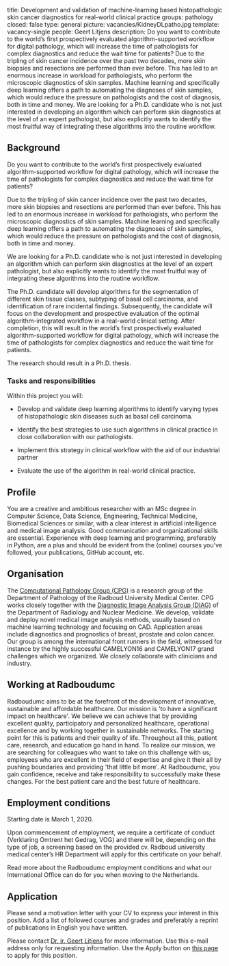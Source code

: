 title: Development and validation of machine-learning based histopathologic skin cancer diagnostics for real-world clinical practice
groups: pathology
closed: false
type: general
picture: vacancies/KidneyDLpatho.jpg
template: vacancy-single
people: Geert Litjens
description: Do you want to contribute to the world’s first prospectively evaluated algorithm-supported workflow for digital pathology, which will increase the time of pathologists for complex diagnostics and reduce the wait time for patients? Due to the tripling of skin cancer incidence over the past two decades, more skin biopsies and resections are performed than ever before. This has led to an enormous increase in workload for pathologists, who perform the microscopic diagnostics of skin samples. Machine learning and specifically deep learning offers a path to automating the diagnoses of skin samples, which would reduce the pressure on pathologists and the cost of diagnosis, both in time and money. We are looking for a Ph.D. candidate who is not just interested in developing an algorithm which can perform skin diagnostics at the level of an expert pathologist, but also explicitly wants to identify the most fruitful way of integrating these algorithms into the routine workflow.

## Background
Do you want to contribute to the world’s first prospectively evaluated algorithm-supported workflow for digital pathology, which will increase the time of pathologists for complex diagnostics and reduce the wait time for patients? 

Due to the tripling of skin cancer incidence over the past two decades, more skin biopsies and resections are performed than ever before. This has led to an enormous increase in workload for pathologists, who perform the microscopic diagnostics of skin samples. Machine learning and specifically deep learning offers a path to automating the diagnoses of skin samples, which would reduce the pressure on pathologists and the cost of diagnosis, both in time and money. 

We are looking for a Ph.D. candidate who is not just interested in developing an algorithm which can perform skin diagnostics at the level of an expert pathologist, but also explicitly wants to identify the most fruitful way of integrating these algorithms into the routine workflow.

The Ph.D. candidate will develop algorithms for the segmentation of different skin tissue classes, subtyping of basal cell carcinoma, and identification of rare incidental findings. Subsequently, the candidate will focus on the development and prospective evaluation of the optimal algorithm-integrated workflow in a real-world clinical setting. After completion, this will result in the world’s first prospectively evaluated algorithm-supported workflow for digital pathology, which will increase the time of pathologists for complex diagnostics and reduce the wait time for patients.

The research should result in a Ph.D. thesis.


### Tasks and responsibilities
Within this project you will:

- Develop and validate deep learning algorithms to identify varying types of histopathologic skin diseases such as basal cell carcinoma.

- Identify the best strategies to use such algorithms in clinical practice in close collaboration with our pathologists.

- Implement this strategy in clinical workflow with the aid of our industrial partner

- Evaluate the use of the algorithm in real-world clinical practice.

## Profile
You are a creative and ambitious researcher with an MSc degree in Computer Science, Data Science, Engineering, Technical Medicine, Biomedical Sciences or similar, with a clear interest in artificial intelligence and medical image analysis. Good communication and organizational skills are essential. Experience with deep learning and programming, preferably in Python, are a plus and should be evident from the (online) courses you've followed, your publications, GitHub account, etc.

## Organisation
The [Computational Pathology Group (CPG)](http://www.computationalpathology.eu ) is a research group of the Department of Pathology of the Radboud University Medical Center.  CPG works closely together with the [Diagnostic Image Analysis Group (DIAG)](http://www.diagnijmegen.nl) of the Department of Radiology and Nuclear Medicine. We develop, validate and deploy novel medical image analysis methods, usually based on machine learning technology and focusing on CAD. Application areas include diagnostics and prognostics of breast, prostate and colon cancer. Our group is among the international front runners in the field, witnessed for instance by the highly successful CAMELYON16 and CAMELYON17 grand challenges which we organized. We closely collaborate with clinicians and industry.

## Working at Radboudumc
Radboudumc aims to be at the forefront of the development of innovative, sustainable and affordable healthcare. Our mission is 'to have a significant impact on healthcare'. We believe we can achieve that by providing excellent quality, participatory and personalized healthcare, operational excellence and by working together in sustainable networks. The starting point for this is patients and their quality of life. Throughout all this, patient care, research, and education go hand in hand.
To realize our mission, we are searching for colleagues who want to take on this challenge with us; employees who are excellent in their field of expertise and give it their all by pushing boundaries and providing 'that little bit more'. At Radboudumc, you gain confidence, receive and take responsibility to successfully make these changes. For the best patient care and the best future of healthcare.

## Employment conditions
Starting date is March 1, 2020.

Upon commencement of employment, we require a certificate of conduct (Verklaring Omtrent het Gedrag, VOG) and there will be, depending on the type of job, a screening based on the provided cv. Radboud university medical center’s HR Department will apply for this certificate on your behalf.

Read more about the Radboudumc employment conditions and what our International Office can do for you when moving to the Netherlands.

## Application
Please send a motivation letter with your CV to express your interest in this position. Add a list of followed courses and grades and preferably a reprint of publications in English you have written. 

Please contact [Dr. ir. Geert Litjens](mailto:geert.litjens@radboudumc.nl) for more information. Use this e-mail address only for requesting information. Use the Apply button on [this page](https://www.radboudumc.nl/en/vacancies/76181-phd-candidate-for-development-and-validation-of-machine-learning-based-histopathological-skin-) to apply for this position.
